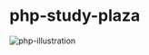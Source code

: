 # php-study-plaza

![php-illustration](https://user-images.githubusercontent.com/5633085/59142183-0bd4d080-89f5-11e9-93b5-997fd06f46f8.png)


